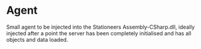 # Agent

Small agent to be injected into the Stationeers Assembly-CSharp.dll, ideally
injected after a point the server has been completely initialised and has
all objects and data loaded.
